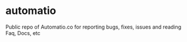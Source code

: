# automatio
Public repo of Automatio.co for reporting bugs, fixes, issues and reading Faq, Docs, etc
